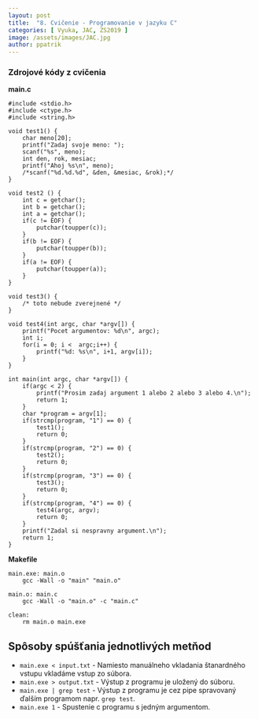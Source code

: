 ```yaml
---
layout: post
title:  "8. Cvičenie - Programovanie v jazyku C"
categories: [ Vyuka, JAC, ZS2019 ]
image: /assets/images/JAC.jpg
author: ppatrik
---
```


### Zdrojové kódy z cvičenia

**main.c**
```
#include <stdio.h>
#include <ctype.h>
#include <string.h>

void test1() {
	char meno[20];
	printf("Zadaj svoje meno: ");
	scanf("%s", meno);
	int den, rok, mesiac;	
	printf("Ahoj %s\n", meno);
	/*scanf("%d.%d.%d", &den, &mesiac, &rok);*/
}

void test2 () {
	int c = getchar();
	int b = getchar();
	int a = getchar();
	if(c != EOF) {
		putchar(toupper(c));
	}
	if(b != EOF) {	
		putchar(toupper(b));
	}
	if(a != EOF) {	
		putchar(toupper(a));
	}
}

void test3() {
	/* toto nebude zverejnené */
}

void test4(int argc, char *argv[]) {
	printf("Pocet argumentov: %d\n", argc);
	int i;
	for(i = 0; i <  argc;i++) {
		printf("%d: %s\n", i+1, argv[i]);
	}
}

int main(int argc, char *argv[]) {
	if(argc < 2) {
		printf("Prosim zadaj argument 1 alebo 2 alebo 3 alebo 4.\n");
		return 1;
	}
	char *program = argv[1];
	if(strcmp(program, "1") == 0) {
		test1();
		return 0;
	}
	if(strcmp(program, "2") == 0) {
		test2();
		return 0;
	}
	if(strcmp(program, "3") == 0) {
		test3();
		return 0;
	}
	if(strcmp(program, "4") == 0) {
		test4(argc, argv);
		return 0;
	}
	printf("Zadal si nespravny argument.\n");
	return 1;
}
```

**Makefile**
```
main.exe: main.o 
	gcc -Wall -o "main" "main.o"

main.o: main.c
	gcc -Wall -o "main.o" -c "main.c"

clean:
	rm main.o main.exe
```

## Spôsoby spúšťania jednotlivých metňod

- `main.exe < input.txt` - Namiesto manuálneho vkladania štanardného vstupu vkladáme vstup zo súbora.
- `main.exe > output.txt` - Výstup z programu je uložený do súboru.
- `main.exe | grep test` - Výstup z programu je cez pipe spravovaný ďalším programom napr. `grep test`.
- `main.exe 1` - Spustenie c programu s jedným argumentom.
